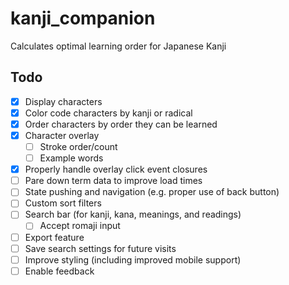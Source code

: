 # kanji_companion
Calculates optimal learning order for Japanese Kanji

## Todo
- [x] Display characters
- [x] Color code characters by kanji or radical
- [x] Order characters by order they can be learned 
- [x] Character overlay
  - [ ] Stroke order/count
  - [ ] Example words 
- [x] Properly handle overlay click event closures
- [ ] Pare down term data to improve load times
- [ ] State pushing and navigation (e.g. proper use of back button)
- [ ] Custom sort filters
- [ ] Search bar (for kanji, kana, meanings, and readings)
  - [ ] Accept romaji input
- [ ] Export feature
- [ ] Save search settings for future visits
- [ ] Improve styling (including improved mobile support)
- [ ] Enable feedback